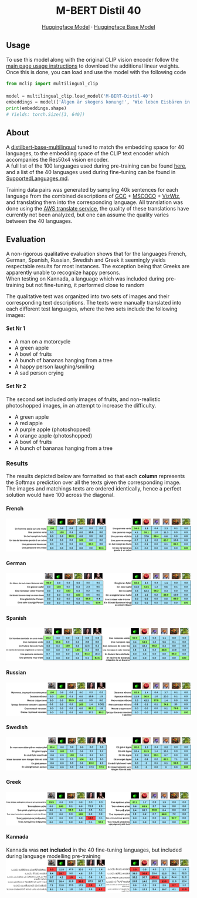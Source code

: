 <br />
<p align="center">
  <h1 align="center">M-BERT Distil 40</h1>
  
  <p align="center">  
    <a href="https://huggingface.co/M-CLIP/M-BERT-Distil-40">Huggingface Model</a>
    ·
    <a href="https://huggingface.co/distilbert-base-multilingual-cased">Huggingface Base Model</a>
  </p>
</p>

## Usage
To use this model along with the original CLIP vision encoder follow the [main page usage instructions](https://github.com/FreddeFrallan/Multilingual-CLIP) to download the additional linear weights.
Once this is done, you can load and use the model with the following code
```python
from mclip import multilingual_clip

model = multilingual_clip.load_model('M-BERT-Distil-40')
embeddings = model(['Älgen är skogens konung!', 'Wie leben Eisbären in der Antarktis?', 'Вы знали, что все белые медведи левши?'])
print(embeddings.shape)
# Yields: torch.Size([3, 640])
```

<!-- ABOUT THE PROJECT -->
## About
A [distilbert-base-multilingual](https://huggingface.co/distilbert-base-multilingual-cased) tuned to match the embedding space for 40 languages, to the embedding space of the CLIP text encoder which accompanies the Res50x4 vision encoder. <br>
A full list of the 100 languages used during pre-training can be found [here](https://github.com/google-research/bert/blob/master/multilingual.md#list-of-languages), and a list of the 40 languages used during fine-tuning can be found in [SupportedLanguages.md](Fine-Tune-Languages.md).

Training data pairs was generated by sampling 40k sentences for each language from the combined descriptions of [GCC](https://ai.google.com/research/ConceptualCaptions/) + [MSCOCO](https://cocodataset.org/#home) + [VizWiz](https://vizwiz.org/tasks-and-datasets/image-captioning/), and translating them into the corresponding language.
All translation was done using the [AWS translate service](https://aws.amazon.com/translate/), the quality of these translations have currently not been analyzed, but one can assume the quality varies between the 40 languages.


## Evaluation
A non-rigorous qualitative evaluation shows that for the languages French, German, Spanish, Russian, Swedish and Greek it seemingly yields respectable results for most instances. The exception being that Greeks are apparently unable to recognize happy persons. <br>
When testing on Kannada, a language which was included during pre-training but not fine-tuning, it performed close to random

The qualitative test was organized into two sets of images and their corresponding text descriptions. The texts were manually translated into each different test languages, where the two sets include the following images:
#### Set Nr 1
* A man on a motorcycle
* A green apple
* A bowl of fruits
* A bunch of bananas hanging from a tree
* A happy person laughing/smiling
* A sad person crying
#### Set Nr 2
The second set included only images of fruits, and non-realistic photoshopped images, in an attempt to increase the difficulty.
* A green apple
* A red apple
* A purple apple (photoshopped)
* A orange apple (photoshopped)
* A bowl of fruits
* A bunch of bananas hanging from a tree

### Results
The results depicted below are formatted so that each <b>column</b> represents the Softmax prediction over all the texts given the corresponding image. The images and matchings texts are ordered identically, hence a perfect solution would have 100 across the diagonal.

#### French
![Alt](Images/French-Both.png)
#### German
![Alt](Images/German-Both.png)
#### Spanish
![Alt](Images/Spanish-Both.png)
#### Russian
![Alt](Images/Russian-Both.png)
#### Swedish
![Alt](Images/M-Swedish-Both.png)
#### Greek
![Alt](Images/Greek-Both.png)
#### Kannada
Kannada was <b>not included</b> in the 40 fine-tuning languages, but included during language modelling pre-training
![Alt](Images/Kannada-Both.png)

